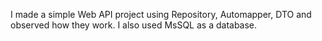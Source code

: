 I made a simple Web API project using Repository, Automapper, DTO and observed how they work. I also used MsSQL as a database.
